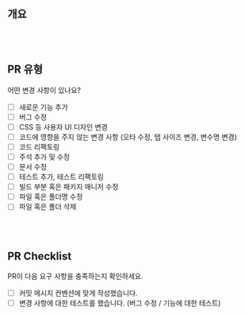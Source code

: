 ## 개요
<!-- 변경 사항 및 관련 이슈에 대해 간단하게 작성해 주세요. 어떻게보다 무엇을 왜 수정했는지 설명해 주세요. -->

<!-- Resolves : #(Isuue Number) -->

<br/>
<br/>

<!-- ## 이미지 -->
<!-- 작업한 내용을 나타낼 만한 이미지가 있다면 첨부해 주세요. -->

<!-- <br/> -->
<!-- <br/> -->

## PR 유형
어떤 변경 사항이 있나요?

- [ ] 새로운 기능 추가
- [ ] 버그 수정
- [ ] CSS 등 사용자 UI 디자인 변경
- [ ] 코드에 영향을 주지 않는 변경 사항 (오타 수정, 탭 사이즈 변경, 변수명 변경)
- [ ] 코드 리팩토링
- [ ] 주석 추가 및 수정
- [ ] 문서 수정
- [ ] 테스트 추가, 테스트 리팩토링
- [ ] 빌드 부분 혹은 패키지 매니저 수정
- [ ] 파일 혹은 폴더명 수정
- [ ] 파일 혹은 폴더 삭제

<br/>
<br/>

## PR Checklist
PR이 다음 요구 사항을 충족하는지 확인하세요.

- [ ] 커밋 메시지 컨벤션에 맞게 작성했습니다.
- [ ] 변경 사항에 대한 테스트를 했습니다. (버그 수정 / 기능에 대한 테스트)

<!-- <br/> -->
<!-- <br/> -->

<!-- ## Review 요구 사항 -->
<!-- 리뷰를 받고 싶은 부분이 있다면 작성해 주세요. -->
